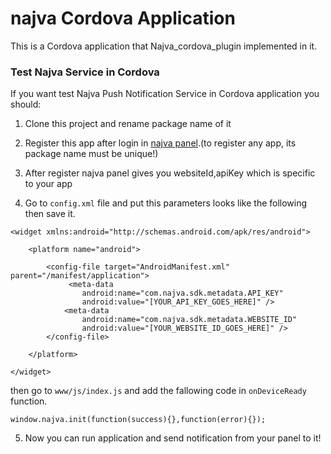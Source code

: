 # najva Cordova Application
This is a Cordova application that Najva_cordova_plugin implemented in it.

### Test Najva Service in Cordova
If you want test Najva Push Notification Service in Cordova application you should:

1.  Clone this project and rename package name of it 

2.  Register this app after login in [najva panel](https://app.najva.com/accounts/login/?next=/).(to register any app, its package name must be unique!)


3.  After register najva panel gives you websiteId,apiKey which is specific to your app

4.  Go to `config.xml` file and put this parameters looks like the following then save it.
```
<widget xmlns:android="http://schemas.android.com/apk/res/android">

    <platform name="android">

        <config-file target="AndroidManifest.xml" parent="/manifest/application">
             <meta-data
                android:name="com.najva.sdk.metadata.API_KEY"
                android:value="[YOUR_API_KEY_GOES_HERE]" />
            <meta-data
                android:name="com.najva.sdk.metadata.WEBSITE_ID"
                android:value="[YOUR_WEBSITE_ID_GOES_HERE]" />
        </config-file>

    </platform>

</widget>
```
then go to `www/js/index.js` and add the fallowing code in `onDeviceReady` function.
```
window.najva.init(function(success){},function(error){});
```
5.  Now you can run application and send notification from your panel to it!
